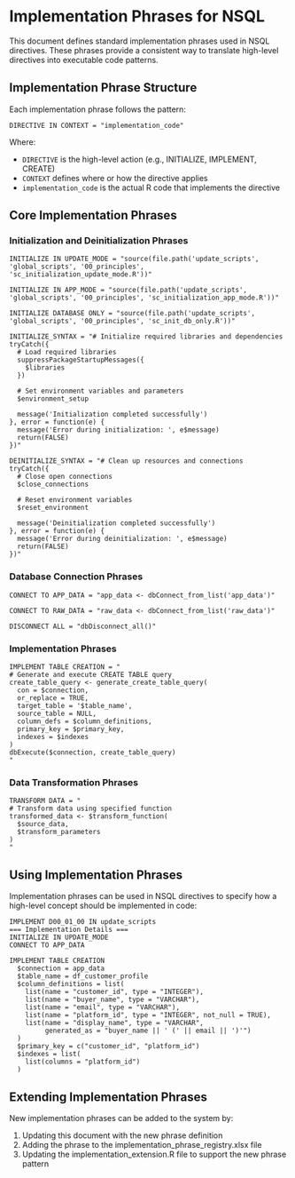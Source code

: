 # Implementation Phrases for NSQL

This document defines standard implementation phrases used in NSQL directives. These phrases provide a consistent way to translate high-level directives into executable code patterns.

## Implementation Phrase Structure

Each implementation phrase follows the pattern:

```
DIRECTIVE IN CONTEXT = "implementation_code"
```

Where:
- `DIRECTIVE` is the high-level action (e.g., INITIALIZE, IMPLEMENT, CREATE)
- `CONTEXT` defines where or how the directive applies
- `implementation_code` is the actual R code that implements the directive

## Core Implementation Phrases

### Initialization and Deinitialization Phrases

```
INITIALIZE IN UPDATE_MODE = "source(file.path('update_scripts', 'global_scripts', '00_principles', 'sc_initialization_update_mode.R'))"

INITIALIZE IN APP_MODE = "source(file.path('update_scripts', 'global_scripts', '00_principles', 'sc_initialization_app_mode.R'))"

INITIALIZE DATABASE ONLY = "source(file.path('update_scripts', 'global_scripts', '00_principles', 'sc_init_db_only.R'))"

INITIALIZE_SYNTAX = "# Initialize required libraries and dependencies
tryCatch({
  # Load required libraries
  suppressPackageStartupMessages({
    $libraries
  })
  
  # Set environment variables and parameters
  $environment_setup
  
  message('Initialization completed successfully')
}, error = function(e) {
  message('Error during initialization: ', e$message)
  return(FALSE)
})"

DEINITIALIZE_SYNTAX = "# Clean up resources and connections
tryCatch({
  # Close open connections
  $close_connections
  
  # Reset environment variables
  $reset_environment
  
  message('Deinitialization completed successfully')
}, error = function(e) {
  message('Error during deinitialization: ', e$message)
  return(FALSE)
})"
```

### Database Connection Phrases

```
CONNECT TO APP_DATA = "app_data <- dbConnect_from_list('app_data')"

CONNECT TO RAW_DATA = "raw_data <- dbConnect_from_list('raw_data')"

DISCONNECT ALL = "dbDisconnect_all()"
```

### Implementation Phrases

```
IMPLEMENT TABLE CREATION = "
# Generate and execute CREATE TABLE query
create_table_query <- generate_create_table_query(
  con = $connection,
  or_replace = TRUE,
  target_table = '$table_name',
  source_table = NULL,
  column_defs = $column_definitions,
  primary_key = $primary_key,
  indexes = $indexes
)
dbExecute($connection, create_table_query)
"
```

### Data Transformation Phrases

```
TRANSFORM DATA = "
# Transform data using specified function
transformed_data <- $transform_function(
  $source_data,
  $transform_parameters
)
"
```

## Using Implementation Phrases

Implementation phrases can be used in NSQL directives to specify how a high-level concept should be implemented in code:

```
IMPLEMENT D00_01_00 IN update_scripts
=== Implementation Details ===
INITIALIZE IN UPDATE_MODE
CONNECT TO APP_DATA

IMPLEMENT TABLE CREATION
  $connection = app_data
  $table_name = df_customer_profile
  $column_definitions = list(
    list(name = "customer_id", type = "INTEGER"),
    list(name = "buyer_name", type = "VARCHAR"),
    list(name = "email", type = "VARCHAR"),
    list(name = "platform_id", type = "INTEGER", not_null = TRUE),
    list(name = "display_name", type = "VARCHAR",
         generated_as = "buyer_name || ' (' || email || ')'")
  )
  $primary_key = c("customer_id", "platform_id")
  $indexes = list(
    list(columns = "platform_id")
  )
```

## Extending Implementation Phrases

New implementation phrases can be added to the system by:

1. Updating this document with the new phrase definition
2. Adding the phrase to the implementation_phrase_registry.xlsx file
3. Updating the implementation_extension.R file to support the new phrase pattern